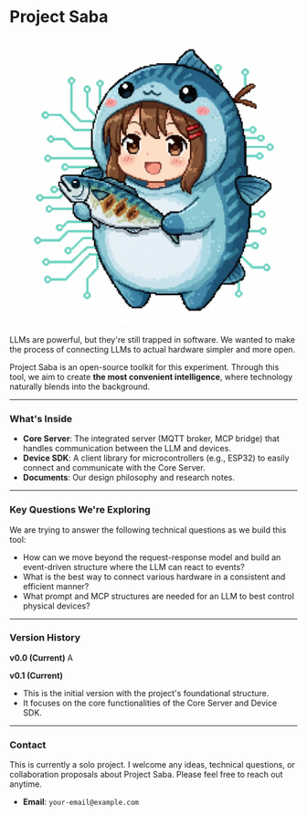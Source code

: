 # Project Saba

![Project Saba Mascot](https://github.com/kawaiiTaiga/project_SABA/blob/main/src/sabachan.png)

LLMs are powerful, but they're still trapped in software. We wanted to make the process of connecting LLMs to actual hardware simpler and more open.

Project Saba is an open-source toolkit for this experiment. Through this tool, we aim to create **the most convenient intelligence**, where technology naturally blends into the background.

---

### What's Inside

* **Core Server**: The integrated server (MQTT broker, MCP bridge) that handles communication between the LLM and devices.
* **Device SDK**: A client library for microcontrollers (e.g., ESP32) to easily connect and communicate with the Core Server.
* **Documents**: Our design philosophy and research notes.

---

### Key Questions We're Exploring

We are trying to answer the following technical questions as we build this tool:

* How can we move beyond the request-response model and build an event-driven structure where the LLM can react to events?
* What is the best way to connect various hardware in a consistent and efficient manner?
* What prompt and MCP structures are needed for an LLM to best control physical devices?

---

### Version History
**v0.0 (Current)**
A

**v0.1 (Current)**
* This is the initial version with the project's foundational structure.
* It focuses on the core functionalities of the Core Server and Device SDK.

---

### Contact

This is currently a solo project.
I welcome any ideas, technical questions, or collaboration proposals about Project Saba. Please feel free to reach out anytime.

* **Email**: `your-email@example.com`
